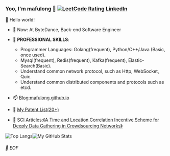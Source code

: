 ### Yoo, I'm mafulong 👋 [![LeetCode Rating](https://cp-logo.vercel.app/leetcode/mafulong)](https://leetcode-cn.com/u/mafulong/) [LinkedIn](https://www.linkedin.com/in/fulong-ma-a8b12b147/)

🎊 Hello world!

- 🔭 Now: At ByteDance, Back-end Software Engineer 
- 🌱 **PROFESSIONAL SKILLS**:
  - Programmer Languages: Golang(frequent), Python/C++/Java (Basic, once used).
  - Mysql(frequent), Redis(frequent), Kafka(frequent), Elastic-Search(Basic).
  - Understand common network protocol, such as Http, WebSocket, Quic.
  - Understand common distributed components and protocols such as etcd.

- 📫 [Blog:mafulong.github.io](https://mafulong.github.io)
- 📝 [My Patent List(20+)](https://github.com/mafulong/mafulong/blob/main/files/zhuanli.csv)
- 📝 [SCI Articles:《A Time and Location Correlation Incentive Scheme for Deeply Data Gathering in Crowdsourcing Networks》](https://www.hindawi.com/journals/wcmc/2018/8052620/)

![Top Langs](https://github-readme-stats.vercel.app/api/top-langs/?username=lucifer1004&layout=compact)![My GitHub Stats](https://github-readme-stats.vercel.app/api?username=mafulong&theme=vue&show_icons=true)



###### 💾 EOF



